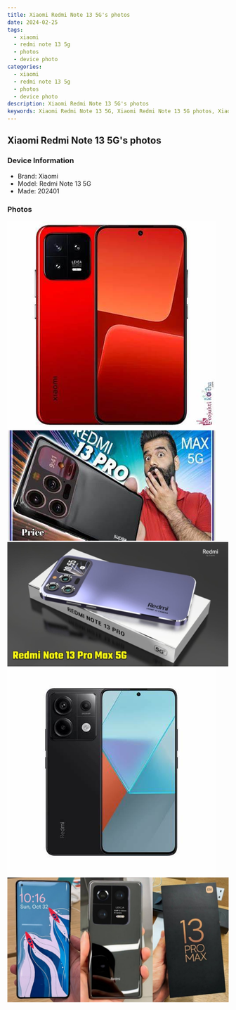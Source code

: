 ```yaml
---
title: Xiaomi Redmi Note 13 5G's photos
date: 2024-02-25
tags: 
  - xiaomi
  - redmi note 13 5g
  - photos
  - device photo
categories: 
  - xiaomi
  - redmi note 13 5g
  - photos
  - device photo
description: Xiaomi Redmi Note 13 5G's photos
keywords: Xiaomi Redmi Note 13 5G, Xiaomi Redmi Note 13 5G photos, Xiaomi Redmi Note 13 5G device photo
---
```


## Xiaomi Redmi Note 13 5G's photos

### Device Information

- Brand: Xiaomi
- Model: Redmi Note 13 5G
- Made: 202401

### Photos

![/images/best-assets/devices/xiaomi/xiaomi-redmi-note-13-5g/1.jpg](/images/best-assets/devices/xiaomi/xiaomi-redmi-note-13-5g/1.jpg)
![/images/best-assets/devices/xiaomi/xiaomi-redmi-note-13-5g/2.jpg](/images/best-assets/devices/xiaomi/xiaomi-redmi-note-13-5g/2.jpg)
![/images/best-assets/devices/xiaomi/xiaomi-redmi-note-13-5g/3.jpg](/images/best-assets/devices/xiaomi/xiaomi-redmi-note-13-5g/3.jpg)
![/images/best-assets/devices/xiaomi/xiaomi-redmi-note-13-5g/4.jpg](/images/best-assets/devices/xiaomi/xiaomi-redmi-note-13-5g/4.jpg)
![/images/best-assets/devices/xiaomi/xiaomi-redmi-note-13-5g/5.jpg](/images/best-assets/devices/xiaomi/xiaomi-redmi-note-13-5g/5.jpg)
